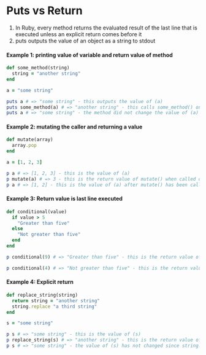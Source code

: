 # Puts vs Return

1. In Ruby, every method returns the evaluated result of the last line that is executed unless an explicit return comes before it
2. puts outputs the value of an object as a string to stdout

#### Example 1: printing value of variable and return value of method
```ruby
def some_method(string)
  string = "another string"
end

a = "some string"

puts a # => "some string" - this outputs the value of (a)
puts some_method(a) # => "another string" - this calls some_method() on (a) and outputs its return value
puts a # => "some string" - the method did not change the value of (a)
```

#### Example 2: mutating the caller and returning a value
```ruby
def mutate(array)
  array.pop
end

a = [1, 2, 3]

p a # => [1, 2, 3] - this is the value of (a)
p mutate(a) # => 3 - this is the return value of mutate() when called on (a)
p a # => [1, 2] - this is the value of (a) after mutate() has been called on it
```

#### Example 3: Return value is last line executed
```ruby
def conditional(value)
  if value > 5
    "Greater than five"
  else
    "Not greater than five"
  end
end

p conditional(9) # => "Greater than five" - this is the return value of conditional() since it is the last line executed

p conditional(4) # => "Not greater than five" - this is the return value of conditional() in this instance
```

#### Example 4: Explicit return
```ruby
def replace_string(string)
  return string = "another string"
  string.replace "a third string"
end

s = "some string"

p s # => "some string" - this is the value of (s)
p replace_string(s) # => "another string" - this is the return value of replace_string() since we used an explicit return
p s # => "some string" - the value of (s) has not changed since string.replace was not executed - return stopped method execution
```